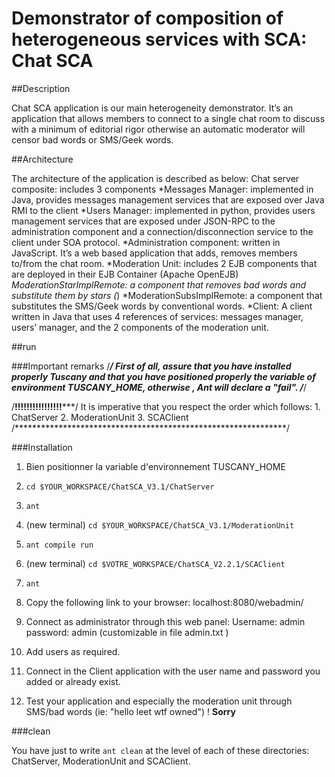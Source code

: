 Demonstrator of composition of heterogeneous services with SCA: Chat SCA
=======================================================================


##Description

Chat SCA application is our main heterogeneity demonstrator. It’s an application that allows members to connect to a single chat room to discuss with a minimum of editorial rigor otherwise an automatic moderator will censor bad words or SMS/Geek words. 

##Architecture

The architecture of the application is described as below:
Chat server composite: includes 3 components
*Messages Manager: implemented in Java, provides messages management services that are exposed over Java RMI to the client
*Users Manager: implemented in python, provides users management services that are exposed under JSON-RPC to the administration component and a connection/disconnection service to the client under SOA protocol.
*Administration component: written in JavaScript. It’s a web based application that adds, removes members to/from the chat room.
*Moderation Unit: includes 2 EJB components that are deployed in their EJB Container (Apache OpenEJB)
*ModerationStarImplRemote: a component that removes bad words and substitute them by stars (*)
*ModerationSubsImplRemote: a component that substitutes the SMS/Geek words by conventional words. 
*Client: A client written in Java that uses 4 references of services: messages manager, users’ manager, and the 2 components of the moderation unit.
 

##run

###Important remarks
/***************************************************************/
First of all, assure that you have installed properly Tuscany and 
that you have positioned properly the variable of environment 
TUSCANY_HOME, otherwise , Ant will declare a "fail".
/***************************************************************/


/**********************!!!!!!!!!!!!!!!!*************************/
It is imperative that you respect the order which follows:
    1. ChatServer
    2. ModerationUnit
    3. SCAClient
/**************************************************************/

###Installation
1. Bien positionner la variable d'environnement TUSCANY_HOME
2. `cd $YOUR_WORKSPACE/ChatSCA_V3.1/ChatServer`
3. `ant`
4. (new terminal)
`cd $YOUR_WORKSPACE/ChatSCA_V3.1/ModerationUnit`
5. `ant compile run`
6. (new terminal)
    `cd $VOTRE_WORKSPACE/ChatSCA_V2.2.1/SCAClient`
7. `ant`
8. Copy the following link to your browser:
    localhost:8080/webadmin/
9. Connect as administrator through this web panel:
    Username: admin
    password: admin
    (customizable in file admin.txt )
10. Add users as required.

11. Connect in the Client application with the user name and password you added 
    or already exist.

12. Test your application and especially the moderation unit through SMS/bad words
    (ie: "hello leet wtf owned") ! **Sorry**

###clean

You have just to write `ant clean` at the level of each of these directories: ChatServer, ModerationUnit and SCAClient.


